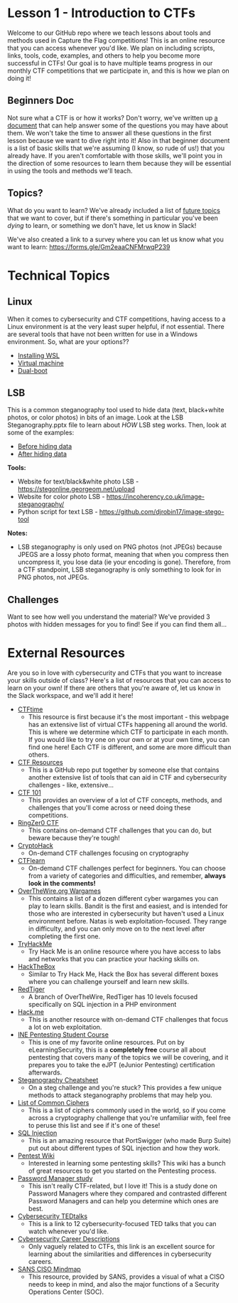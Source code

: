 # Lesson 1 - Introduction to CTFs
Welcome to our GitHub repo where we teach lessons about tools and methods used in Capture the Flag competitions! This is an online resource that you can access whenever you'd like. We plan on including scripts, links, tools, code, examples, and others to help you become more successful in CTFs! Our goal is to have multiple teams progress in our monthly CTF competitions that we participate in, and this is how we plan on doing it!

## Beginners Doc
Not sure what a CTF is or how it works? Don't worry, we've written up [a document](https://github.com/JustinApplegate/ctf-training/blob/main/Beginners.md) that can help answer some of the questions you may have about them. We won't take the time to answer all these questions in the first lesson because we want to dive right into it! Also in that beginner document is a list of basic skills that we're assuming (I know, so rude of us!) that you already have. If you aren't comfortable with those skills, we'll point you in the direction of some resources to learn them because they will be essential in using the tools and methods we'll teach. 

## Topics?
What do you want to learn? We've already included a list of [future topics](https://github.com/JustinApplegate/ctf-training/blob/main/Future_Topics.md) that we want to cover, but if there's something in particular you've been *dying* to learn, or something we don't have, let us know in Slack! 

We've also created a link to a survey where you can let us know what you want to learn: https://forms.gle/Gm2eaaCNFMrwqP239

# Technical Topics
## Linux
When it comes to cybersecurity and CTF competitions, having access to a Linux environment is at the very least super helpful, if not essential. There are several tools that have not been written for use in a Windows environment. So, what are your options??

* [Installing WSL](https://docs.microsoft.com/en-us/windows/wsl/install-win10)
* [Virtual machine](https://itsfoss.com/install-linux-in-virtualbox/)
* [Dual-boot](https://itsfoss.com/install-ubuntu-1404-dual-boot-mode-windows-8-81-uefi/)

## LSB
This is a common steganography tool used to hide data (text, black+white photos, or color photos) in bits of an image. Look at the LSB Steganography.pptx file to learn about *HOW* LSB steg works. Then, look at some of the examples:

* [Before hiding data](https://raw.githubusercontent.com/JustinApplegate/ctf-training/main/Lesson%201%20-%20Introduction%20to%20CTFs/boston-skyline.png)
* [After hiding data](https://raw.githubusercontent.com/JustinApplegate/ctf-training/main/Lesson%201%20-%20Introduction%20to%20CTFs/txt-em-boston.png)

**Tools:**
* Website for text/black&white photo LSB - https://stegonline.georgeom.net/upload
* Website for color photo LSB - https://incoherency.co.uk/image-steganography/
* Python script for text LSB - https://github.com/djrobin17/image-stego-tool

**Notes:**
* LSB steganography is only used on PNG photos (not JPEGs) because JPEGS are a lossy photo format, meaning that when you compress then uncompress it, you lose data (ie your encoding is gone). Therefore, from a CTF standpoint, LSB steganography is only something to look for in PNG photos, not JPEGs. 

## Challenges
Want to see how well you understand the material? We've provided 3 photos with hidden messages for you to find! See if you can find them all...

# External Resources
Are you so in love with cybersecurity and CTFs that you want to increase your skills outside of class? Here's a list of resources that you can access to learn on your own! If there are others that you're aware of, let us know in the Slack workspace, and we'll add it here! 

* [CTFtime](https://ctftime.org/event/list/upcoming)
    * This resource is first because it's the most important - this webpage has an extensive list of virtual CTFs happening all around the world. This is where we determine which CTF to participate in each month. If you would like to try one on your own or at your own time, you can find one here! Each CTF is different, and some are more difficult than others. 
* [CTF Resources](https://github.com/apsdehal/awesome-ctf)
    * This is a GitHub repo put together by someone else that contains another extensive list of tools that can aid in CTF and cybersecurity challenges - like, extensive...
* [CTF 101](https://ctf101.org/)
    * This provides an overview of a lot of CTF concepts, methods, and challenges that you'll come across or need doing these competitions.
* [RingZer0 CTF](https://ringzer0ctf.com/challenges/)
    * This contains on-demand CTF challenges that you can do, but beware because they're tough!
* [CryptoHack](https://cryptohack.org/)
    * On-demand CTF challenges focusing on cryptography
* [CTFlearn](https://ctflearn.com/)
    * On-demand CTF challenges perfect for beginners. You can choose from a variety of categories and difficulties, and remember, **always look in the comments!**
* [OverTheWire.org Wargames](https://overthewire.org/wargames/)
    * This contains a list of a dozen different cyber wargames you can play to learn skills. Bandit is the first and easiest, and is intended for those who are interested in cybersecurity but haven't used a Linux environment before. Natas is web exploitation-focused. They range in difficulty, and you can only move on to the next level after completing the first one. 
* [TryHackMe](https://tryhackme.com/)
    * Try Hack Me is an online resource where you have access to labs and networks that you can practice your hacking skills on. 
* [HackTheBox](https://www.hackthebox.eu/)
    * Similar to Try Hack Me, Hack the Box has several different boxes where you can challenge yourself and learn new skills.
* [RedTiger](https://redtiger.labs.overthewire.org/)
    * A branch of OverTheWire, RedTiger has 10 levels focused specifically on SQL injection in a PHP environment
* [Hack.me](https://hack.me/s/)
    * This is another resource with on-demand CTF challenges that focus a lot on web exploitation. 
* [INE Pentesting Student Course](https://my.ine.com/path/a223968e-3a74-45ed-884d-2d16760b8bbd)
    * This is one of my favorite online resources. Put on by eLearningSecurity, this is a **completely free** course all about pentesting that covers many of the topics we will be covering, and it prepares you to take the eJPT (eJunior Pentesting) certification afterwards. 
* [Steganography Cheatsheet](https://pequalsnp-team.github.io/cheatsheet/steganography-101)
    * On a steg challenge and you're stuck? This provides a few unique methods to attack steganography problems that may help you. 
* [List of Common Ciphers](http://rumkin.com/tools/cipher/)
    * This is a list of ciphers commonly used in the world, so if you come across a cryptography challenge that you're unfamiliar with, feel free to peruse this list and see if it's one of these!
* [SQL Injection](https://portswigger.net/web-security/sql-injection)
    * This is an amazing resource that PortSwigger (who made Burp Suite) put out about different types of SQL injection and how they work. 
* [Pentest Wiki](https://pentestwiki.org/)
    * Interested in learning some pentesting skills? This wiki has a bunch of great resources to get you started on the Pentesting process. 
* [Password Manager study](https://www.usenix.org/system/files/sec20-oesch_0.pdf)
    * This isn't really CTF-related, but I love it! This is a study done on Password Managers where they compared and contrasted different Password Managers and can help you determine which ones are best.
* [Cybersecurity TEDtalks](https://www.springboard.com/blog/12-must-watch-cybersecurity-ted-talks/)
    * This is a link to 12 cybersecurity-focused TED talks that you can watch whenever you'd like.
* [Cybersecurity Career Descriptions](https://www.learnhowtobecome.org/computer-careers/cyber-security/)
    * Only vaguely related to CTFs, this link is an excellent source for learning about the similarities and differences in cybersecurity careers.
* [SANS CISO Mindmap](https://www.sans.org/security-resources/posters/security-leadership-poster/135/download)
    * This resource, provided by SANS, provides a visual of what a CISO needs to keep in mind, and also the major functions of a Security Operations Center (SOC). 
